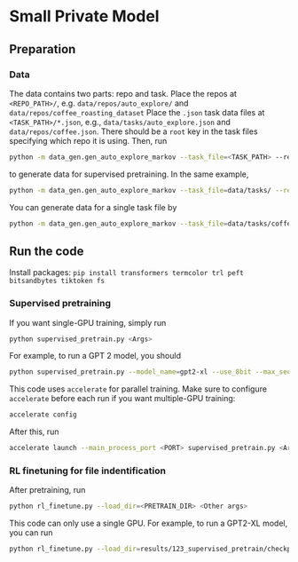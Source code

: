 # Small Private Model

## Preparation

### Data

The data contains two parts: repo and task.
Place the repos at `<REPO_PATH>/`, e.g. `data/repos/auto_explore/` and `data/repos/coffee_roasting_dataset`
Place the `.json` task data files at `<TASK_PATH>/*.json`, e.g., `data/tasks/auto_explore.json` and `data/repos/coffee.json`.
There should be a `root` key in the task files specifying which repo it is using.
Then, run
```bash
python -m data_gen.gen_auto_explore_markov --task_file=<TASK_PATH> --repo_dir=<REPO_PATH>
```
to generate data for supervised pretraining.
In the same example,
```bash
python -m data_gen.gen_auto_explore_markov --task_file=data/tasks/ --repo_dir=data/repos/
```
You can generate data for a single task file by
```bash
python -m data_gen.gen_auto_explore_markov --task_file=data/tasks/coffee.json --repo_dir=data/repos/
```


## Run the code

Install packages: `pip install transformers termcolor trl peft bitsandbytes tiktoken fs`


### Supervised pretraining

If you want single-GPU training, simply run
```bash
python supervised_pretrain.py <Args>
```
For example, to run a GPT 2 model, you should
```bash
python supervised_pretrain.py --model_name=gpt2-xl --use_8bit --max_seq_length=1024 --bf16 --max_steps=2000
```

This code uses `accelerate` for parallel training. Make sure to configure `accelerate` before each run if you want multiple-GPU training:

```bash
accelerate config
```
After this, run
```bash
accelerate launch --main_process_port <PORT> supervised_pretrain.py <Args>
```

### RL finetuning for file indentification

After pretraining, run
```bash
python rl_finetune.py --load_dir=<PRETRAIN_DIR> <Other args>
```
This code can only use a single GPU.
For example, to run a GPT2-XL model, you can run
```bash
python rl_finetune.py --load_dir=results/123_supervised_pretrain/checkpoint-2000/ --use_8bit --max_seq_length=1024 --bf16 --use_critic --model_name=gpt2-xl
```
